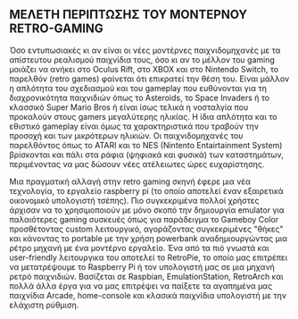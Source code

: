 ## MEΛΕΤΗ ΠΕΡΙΠΤΩΣΗΣ ΤΟΥ MOΝΤΕΡΝΟΥ RETRO-GAMING 

Όσο εντυπωσιακές κι αν είναι οι νέες μοντέρνες παιχνιδομηχανές με τα απίστευτου ρεαλισμού παιχνίδια τους, όσο κι αν το μέλλον του gaming μοιάζει να ανήκει στo Οculus Rift, στο XBOX και στο Nintendo Switch, το παρελθόν (retro games) φαίνεται ότι επικρατεί την θέση του. Είναι μάλλον η απλότητα του σχεδιασμού και του gameplay που ευθύνονται για τη διαχρονικότητα παιχνιδιών όπως το Asteroids, το Space Invaders ή το κλασσικό Super Mario Bros ή είναι ίσως τελικά η νοσταλγία που προκαλούν στους gamers μεγαλύτερης ηλικίας. Η ίδια απλότητα και το εθιστικό gameplay είναι όμως τα χαρακτηριστικά που τραβούν την προσοχή και των μικρότερων ηλικιών. Oι παιχνιδομηχανές του παρελθόντος όπως το ATARI και το NES (Nintento Entairtainment System) βρίσκονται και πάλι στα ράφια (ψηφιακά και φυσικά) των καταστημάτων, περιμένοντας να μας δώσουν νέες ατέλειωτες ώρες ευχαρίστησης.

Μια πραγματική αλλαγή στην retro gaming σκηνή έφερε μια νέα τεχνολογία, το εργαλείο raspberry pi (το οποίο αποτελεί έναν εξαιρετικά οικονομικό υπολογιστή τσέπης). Πιο συγκεκριμένα πολλοί χρήστες άρχισαν να το  χρησιμοποιούν με μόνο σκοπό την δημιουργία emulator για παλαιότερες gaming συσκευές όπως για παράδειγμα το Gameboy Color προσθέτοντας custom λειτουργικό, αγοράζοντας συγκεκριμένες "θήκες" και κάνοντας το portable  με την χρήση powerbank αναδημιουργώντας μια ρέτρο μηχανή με ένα μοντέρνο εργαλείο. Ένα από τα πιό γνωστά και user-friendly λειτουργικα του αποτελεί το RetroPie, το οποίο μας επιτρέπει να μετατρέψουμε το Raspberry Pi ή τον υπολογιστή μας σε μια μηχανή ρετρό παιχνιδιών. Βασίζεται σε Raspbian, EmulationStation, RetroArch και πολλά άλλα έργα για να μας επιτρέψει να παίξετε τα αγαπημένα μας παιχνίδια Arcade, home-console και κλασικά παιχνίδια υπολογιστή με την ελάχιστη ρύθμιση. 
